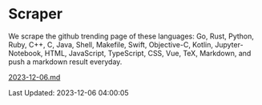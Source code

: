 # Scraper

We scrape the github trending page of these languages: Go, Rust, Python, Ruby, C++, C, Java, Shell, Makefile, Swift, Objective-C, Kotlin, Jupyter-Notebook, HTML, JavaScript, TypeScript, CSS, Vue, TeX, Markdown, and push a markdown result everyday.

[2023-12-06.md](https://github.com/yangwenmai/github-trending-backup/blob/master/2023-12-06.md)

Last Updated: 2023-12-06 04:00:05